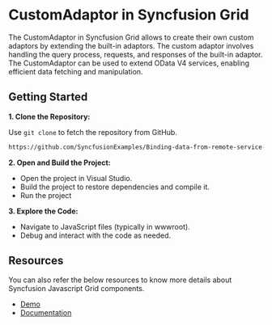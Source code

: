 # CustomAdaptor in Syncfusion Grid

The CustomAdaptor in Syncfusion Grid allows to create their own custom adaptors by extending the built-in adaptors. The custom adaptor involves handling the query process, requests, and responses of the built-in adaptor. The CustomAdaptor can be used to extend OData V4 services, enabling efficient data fetching and manipulation.

## Getting Started

**1. Clone the Repository:**

Use `git clone` to fetch the repository from GitHub.

```bash
https://github.com/SyncfusionExamples/Binding-data-from-remote-service-to-javascript-data-grid.git 
```

**2. Open and Build the Project:**

* Open the project in Visual Studio.
* Build the project to restore dependencies and compile it.
* Run the project

**3. Explore the Code:**

* Navigate to JavaScript files (typically in wwwroot).
* Debug and interact with the code as needed.

## Resources

You can also refer the below resources to know more details about Syncfusion Javascript Grid components.

* [Demo](https://ej2.syncfusion.com/javascript/demos/#/bootstrap/grid/over-view)
* [Documentation](https://ej2.syncfusion.com/javascript/documentation/grid/getting-started)